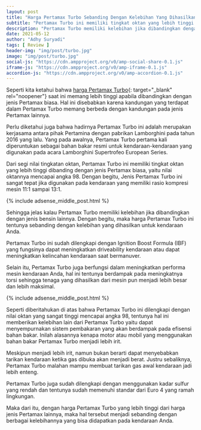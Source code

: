 ```yaml
---
layout: post
title: "Harga Pertamax Turbo Sebanding Dengan Kelebihan Yang Dihasilkan Untuk Kendaraan Anda"
subtitle: "Pertamax Turbo ini memiliki tingkat oktan yang lebih tinggi dibanding dengan jenis Pertamax biasa."
description: "Pertamax Turbo memiliki kelebihan jika dibandingkan dengan jenis bensin lainnya. Dengan begitu, maka harga Pertamax Turbo ini tentunya sebanding dengan kelebihan yang dihasilkan untuk kendaraan Anda."
date: 2021-05-12
author: "Adhy Suryadi"
tags: [ Review ]
header-img: "img/post/turbo.jpg"
image: "img/post/turbo.jpg"
social-js: "https://cdn.ampproject.org/v0/amp-social-share-0.1.js"
iframe-js: "https://cdn.ampproject.org/v0/amp-iframe-0.1.js"
accordion-js: "https://cdn.ampproject.org/v0/amp-accordion-0.1.js"
---
```


Seperti kita ketahui bahwa [harga Pertamax Turbo](https://mypertamina.id/fuels-harga/ "harga Pertamax Turbo"){: target="_blank" rel="noopener"} saat ini memang lebih tinggi apabila dibandingkan dengan jenis Pertamax biasa. Hal ini disebabkan karena kandungan yang terdapat dalam Pertamax Turbo memang berbeda dengan kandungan pada jenis Pertamax lainnya.

Perlu diketahui juga bahwa hadirnya Pertamax Turbo ini adalah merupakan kerjasama antara pihak Pertamina dengan pabrikan Lamborghini pada tahun 2016 yang lalu. Yang pada awalnya, Pertamax Turbo pertama kali diperuntukan sebagai bahan bakar resmi untuk kendaraan-kendaraan yang digunakan pada acara Lamborghini Supertrofeo European Series.

Dari segi nilai tingkatan oktan, Pertamax Turbo ini memiliki tingkat oktan yang lebih tinggi dibanding dengan jenis Pertamax biasa, yaitu nilai oktannya mencapai angka 98. Dengan begitu, Jenis Pertamax Turbo ini sangat tepat jika digunakan pada kendaraan yang memiliki rasio kompresi mesin 11:1 sampai 13:1.

{% include adsense_middle_post.html %}

Sehingga jelas kalau Pertamax Turbo memiliki kelebihan jika dibandingkan dengan jenis bensin lainnya. Dengan begitu, maka harga Pertamax Turbo ini tentunya sebanding dengan kelebihan yang dihasilkan untuk kendaraan Anda.

Pertamax Turbo ini sudah dilengkapi dengan Ignition Boost Formula (IBF) yang fungsinya dapat meningkatkan driveability kendaraan atau dapat meningkatkan kelincahan kendaraan saat bermanuver.

Selain itu, Pertamax Turbo juga berfungsi dalam meningkatkan performa mesin kendaraan Anda, hal ini tentunya berdampak pada meningkatnya torsi sehingga tenaga yang dihasilkan dari mesin pun menjadi lebih besar dan lebih maksimal.

{% include adsense_middle_post.html %}

Seperti diberitahukan di atas bahwa Pertamax Turbo ini dilengkapi dengan nilai oktan yang sangat tinggi mencapai angka 98, tentunya hal ini memberikan kelebihan lain dari Pertamax Turbo yaitu dapat menyempurnakan sistem pembakaran yang akan berdampak pada efisensi bahan bakar. Inilah alasannya kenapa motor atau mobil yang menggunakan bahan bakar Pertamax Turbo menjadi lebih irit.

Meskipun menjadi lebih irit, namun bukan berarti dapat menyebabkan tarikan kendaraan ketika gas dibuka akan menjadi berat. Justru sebaliknya, Pertamax Turbo malahan mampu membuat tarikan gas awal kendaraan jadi lebih enteng.

Pertamax Turbo juga sudah dilengkapi dengan menggunakan kadar sulfur yang rendah dan tentunya sudah memenuhi standar dari Euro 4 yang ramah lingkungan.

Maka dari itu, dengan harga Pertamax Turbo yang lebih tinggi dari harga jenis Pertamax lainnya, maka hal tersebut menjadi sebanding dengan berbagai kelebihannya yang bisa didapatkan pada kendaraan Anda.
